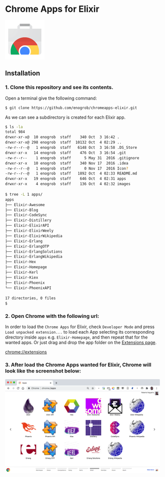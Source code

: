 # Chrome Apps for Elixir

![Chrome Apps logo](images/chrome_apps.png)

## Installation

### 1. Clone this repository and see its contents.
Open a terminal give the following command:

```bash
$ git clone https://github.com/enogrob/chromeapps-elixir.git
```

As we can see a subdirectory is created for each Elixir app.

```bash
$ ls -la
total 984
drwxr-xr-x@  10 enogrob  staff    340 Oct  3 16:42 .
drwxr-xr-x@ 298 enogrob  staff  10132 Oct  4 02:29 ..
-rw-r--r--@   1 enogrob  staff   6148 Oct  3 16:58 .DS_Store
drwxr-xr-x   14 enogrob  staff    476 Oct  3 16:54 .git
-rw-r--r--    1 enogrob  staff      5 May 31  2016 .gitignore
drwxr-xr-x   10 enogrob  staff    340 Nov 17  2016 .idea
-rw-r--r--@   1 enogrob  staff      0 Nov 17  2016 Icon?
-rw-r--r--@   1 enogrob  staff   1892 Oct  4 02:33 README.md
drwxr-xr-x   19 enogrob  staff    646 Oct  4 02:31 apps
drwxr-xr-x    4 enogrob  staff    136 Oct  4 02:32 images

$ tree -L 1 apps/
apps
├── Elixir-Awesome
├── Elixir-Blog
├── Elixir-CodeSync
├── Elixir-Distillery
├── Elixir-ElixirAPI
├── Elixir-ElixirWeely
├── Elixir-ElixirWikipedia
├── Elixir-Erlang
├── Elixir-ErlangOTP
├── Elixir-ErlangSolutions
├── Elixir-ErlangWikipedia
├── Elixir-Hex
├── Elixir-Homepage
├── Elixir-Kerl
├── Elixir-Kiex
├── Elixir-Phoenix
└── Elixir-PhoenixAPI

17 directories, 0 files
$
```

### 2. Open Chrome with the following url:
In order to load the `Chrome Apps` for Elixir, check `Developer Mode` and press `Load unpacked extension...` to load each App selecting its corresponding directory inside `apps` e.g. `Elixir-Homepage`, and then repeat that for the wanted apps. Or just drag and drop the app folder on the [Extensions page](chrome://extensions).

[chrome://extensions](chrome://extensions)

### 3. After load the Chrome Apps wanted for Elixir, Chrome will look like the screenshot below:

![Chrome screenshot](images/chrome_screenshot1.png)